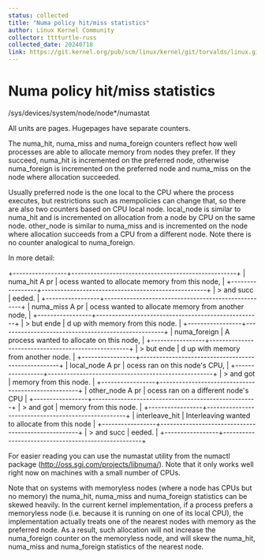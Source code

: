 ```yaml
---
status: collected
title: "Numa policy hit/miss statistics"
author: Linux Kernel Community
collector: tttturtle-russ
collected_date: 20240718
link: https://git.kernel.org/pub/scm/linux/kernel/git/torvalds/linux.git/tree/Documentation/admin-guide/numastat.rst
---
```


# Numa policy hit/miss statistics

/sys/devices/system/node/node\*/numastat

All units are pages. Hugepages have separate counters.

The numa_hit, numa_miss and numa_foreign counters reflect how well
processes are able to allocate memory from nodes they prefer. If they
succeed, numa_hit is incremented on the preferred node, otherwise
numa_foreign is incremented on the preferred node and numa_miss on the
node where allocation succeeded.

Usually preferred node is the one local to the CPU where the process
executes, but restrictions such as mempolicies can change that, so there
are also two counters based on CPU local node. local_node is similar to
numa_hit and is incremented on allocation from a node by CPU on the same
node. other_node is similar to numa_miss and is incremented on the node
where allocation succeeds from a CPU from a different node. Note there
is no counter analogical to numa_foreign.

In more detail:

+-----------------+----------------------------------------------------+
| numa_hit A pr   | ocess wanted to allocate memory from this node,    |
+-----------------+----------------------------------------------------+
| > and succ      | eeded.                                             |
+-----------------+----------------------------------------------------+
| numa_miss A pr  | ocess wanted to allocate memory from another node, |
+-----------------+----------------------------------------------------+
| > but ende      | d up with memory from this node.                   |
+-----------------+----------------------------------------------------+
| numa_foreign    | A process wanted to allocate on this node,         |
+-----------------+----------------------------------------------------+
| > but ende      | d up with memory from another node.                |
+-----------------+----------------------------------------------------+
| local_node A pr | ocess ran on this node\'s CPU,                     |
+-----------------+----------------------------------------------------+
| > and got       | memory from this node.                             |
+-----------------+----------------------------------------------------+
| other_node A pr | ocess ran on a different node\'s CPU               |
+-----------------+----------------------------------------------------+
| > and got       | memory from this node.                             |
+-----------------+----------------------------------------------------+
| interleave_hit  | Interleaving wanted to allocate from this node     |
+-----------------+----------------------------------------------------+
| > and succ      | eeded.                                             |
+-----------------+----------------------------------------------------+

For easier reading you can use the numastat utility from the numactl
package (<http://oss.sgi.com/projects/libnuma/>). Note that it only
works well right now on machines with a small number of CPUs.

Note that on systems with memoryless nodes (where a node has CPUs but no
memory) the numa_hit, numa_miss and numa_foreign statistics can be
skewed heavily. In the current kernel implementation, if a process
prefers a memoryless node (i.e. because it is running on one of its
local CPU), the implementation actually treats one of the nearest nodes
with memory as the preferred node. As a result, such allocation will not
increase the numa_foreign counter on the memoryless node, and will skew
the numa_hit, numa_miss and numa_foreign statistics of the nearest node.
